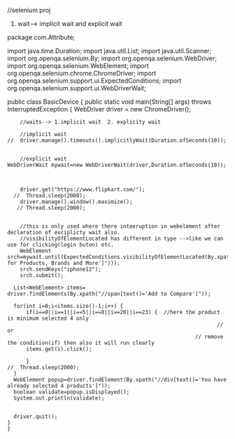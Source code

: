 //selenium proj
1. wait--> implicit wait and explicit wait

package com.Attribute;

import java.time.Duration;
import java.util.List;
import java.util.Scanner;
import org.openqa.selenium.By;
import org.openqa.selenium.WebDriver;
import org.openqa.selenium.WebElement;
import org.openqa.selenium.chrome.ChromeDriver;
import org.openqa.selenium.support.ui.ExpectedConditions;
import org.openqa.selenium.support.ui.WebDriverWait;

public class BasicDevice {
    public static void main(String[] args) throws InterruptedException {
    	WebDriver driver = new ChromeDriver();
    	
    	
    	//waits--> 1.implicit wait  2. explicity wait
    	
    	//implicit wait
    //	driver.manage().timeouts().implicitlyWait(Duration.ofSeconds(10));
    	
    	
    	//explicit wait
    WebDriverWait mywait=new WebDriverWait(driver,Duration.ofSeconds(10));
    
    
    
        driver.get("https://www.flipkart.com/");
      //  Thread.sleep(2000);
        driver.manage().window().maximize();
       // Thread.sleep(2000);
        
        
        //this is only used where there inteeruption in webelement after declaration of exciplicty wait also.
        //visibilityOfElementLocated has different in type -->like we can use for clicking(login buton) etc.
        WebElement srch=mywait.until(ExpectedConditions.visibilityOfElementLocated(By.xpath("//input[@placeholder='Search for Products, Brands and More']")));
        srch.sendKeys("iphone12");
        srch.submit();
        
      List<WebElement> items=  driver.findElements(By.xpath("//span[text()='Add to Compare']"));
      
      for(int i=0;i<items.size()-1;i++) {
    	  if(i==0||i==1||i==5||i==8||i==20||i==23) {  //here the product is minimum selected 4 only
    		                                                           //      or
    		                                                    // remove the condition(if) then also it will run clearly             
    	  items.get(i).click();
    	  
    	  }  
    //	Thread.sleep(2000);
      }
      WebElement popup=driver.findElement(By.xpath("//div[text()='You have already selected 4 products']"));
      boolean validate=popup.isDisplayed();
      System.out.println(validate);

      
      driver.quit();
    }
    }
